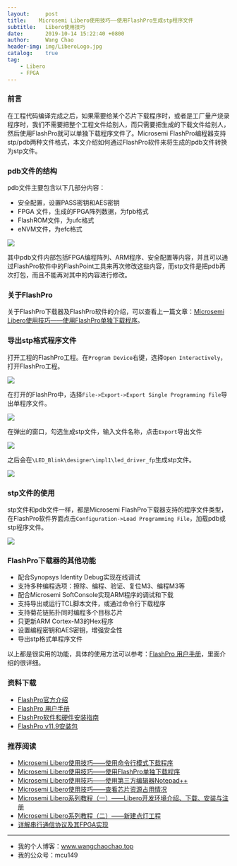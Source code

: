 ```yaml
---
layout:     post
title:    Microsemi Libero使用技巧——使用FlashPro生成stp程序文件
subtitle:	Libero使用技巧
date:       2019-10-14 15:22:40 +0800
author:     Wang Chao
header-img: img/LiberoLogo.jpg
catalog:    true
tag:
    - Libero
    - FPGA
---
```


### 前言

在工程代码编译完成之后，如果需要给某个芯片下载程序时，或者是工厂量产烧录程序时，我们不需要把整个工程文件给别人，而只需要把生成的下载文件给别人，然后使用FlashPro就可以单独下载程序文件了。Microsemi FlashPro编程器支持stp/pdb两种文件格式，本文介绍如何通过FlashPro软件来将生成的pdb文件转换为stp文件。

### pdb文件的结构

pdb文件主要包含以下几部分内容：

- 安全配置，设置PASS密钥和AES密钥
- FPGA 文件，生成的FPGA阵列数据，为fpb格式
- FlashROM文件，为ufc格式
- eNVM文件，为efc格式

![](https://wcc-blog.oss-cn-beijing.aliyuncs.com/Libero/Libero_Skil/pdb_file_struct.jpg)

其中pdb文件内部包括FPGA编程阵列、ARM程序、安全配置等内容，并且可以通过FlashPro软件中的FlashPoint工具来再次修改这些内容，而stp文件是把pdb再次打包，而且不能再对其中的内容进行修改。

### 关于FlashPro

关于FlashPro下载器及FlashPro软件的介绍，可以查看上一篇文章：[Microsemi Libero使用技巧——使用FlashPro单独下载程序](http://www.wangchaochao.top/2019/10/01/Libero-Skil-3/)。

### 导出stp格式程序文件

打开工程的FlashPro工程。在`Program Device`右键，选择`Open Interactively`，打开FlashPro工程。

![](https://wcc-blog.oss-cn-beijing.aliyuncs.com/Libero/Libero_Skil/program_right.jpg)

在打开的FlashPro中，选择`File->Export->Export Single Programming File`导出单程序文件。

![](https://wcc-blog.oss-cn-beijing.aliyuncs.com/Libero/Libero_Skil/Export_Menu.jpg)

在弹出的窗口，勾选生成stp文件，输入文件名称，点击`Export`导出文件

![](https://wcc-blog.oss-cn-beijing.aliyuncs.com/Libero/Libero_Skil/sel_stp_file.jpg)

之后会在`\LED_Blink\designer\impl1\led_driver_fp`生成stp文件。

![](https://wcc-blog.oss-cn-beijing.aliyuncs.com/Libero/Libero_Skil/gen_stp_file.jpg)

### stp文件的使用

stp文件和pdb文件一样，都是Microsemi FlashPro下载器支持的程序文件类型，在FlashPro软件界面点击`Configuration->Load Programming File`，加载pdb或stp程序文件。

![](https://wcc-blog.oss-cn-beijing.aliyuncs.com/Libero/Libero_Skil/load.jpg)

### FlashPro下载器的其他功能

- 配合Synopsys Identity Debug实现在线调试
- 支持多种编程选项：擦除、编程、验证、复位M3、编程M3等
- 配合Microsemi SoftConsole实现ARM程序的调试和下载
- 支持导出或运行TCL脚本文件，或通过命令行下载程序
- 支持菊花链拓扑同时编程多个目标芯片
- 只更新ARM Cortex-M3的Hex程序
- 设置编程密钥和AES密钥，增强安全性
- 导出stp格式单程序文件

以上都是很实用的功能，具体的使用方法可以参考：[FlashPro 用户手册](http://coredocs.s3.amazonaws.com/Libero/11_8_0/Tool/flashpro_ug.pdf)，里面介绍的很详细。

### 资料下载

- [FlashPro官方介绍](https://www.microsemi.com/product-directory/programming/4977-flashpro#overview)
- [FlashPro 用户手册](http://coredocs.s3.amazonaws.com/Libero/11_8_0/Tool/flashpro_ug.pdf)
- [FlashPro软件和硬件安装指南](https://www.microsemi.com/document-portal/doc_download/130807-flashpro-software-and-hardware-installation-guide)
- [FlashPro v11.9安装包](http://download-soc.microsemi.com/FPGA/v11.9/Program_Debug_v11.9_win.exe)

### 推荐阅读

- [Microsemi Libero使用技巧——使用命令行模式下载程序](http://www.wangchaochao.top/2019/10/09/Libero-Skill-4/)
- [Microsemi Libero使用技巧——使用FlashPro单独下载程序](http://www.wangchaochao.top/2019/10/01/Libero-Skil-3/)
- [Microsemi Libero使用技巧——使用第三方编辑器Notepad++](http://www.wangchaochao.top/2019/09/30/Libero-Skil-2/)
- [Microsemi Libero使用技巧——查看芯片资源占用情况](http://www.wangchaochao.top/2019/09/30/Libero-Skil-1/)
- [Microsemi Libero系列教程（一）——Libero开发环境介绍、下载、安装与注册](http://www.wangchaochao.top/2019/05/23/Libero-1/)
- [Microsemi Libero系列教程（二）——新建点灯工程](http://www.wangchaochao.top/2019/09/29/Libero-2/)
- [详解串行通信协议及其FPGA实现](http://www.wangchaochao.top/2019/08/23/UART-Simple/)

----

- 我的个人博客：www.wangchaochao.top
- 我的公众号：mcu149


